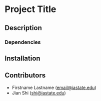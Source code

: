 # Project Title


## Description



### Dependencies
 


## Installation  


## Contributors 
* Firstname Lastname   (email@iastate.edu)
* Jian Shi (shi@iastate.edu)


